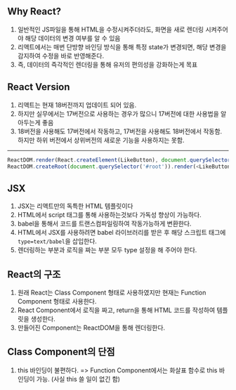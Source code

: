## Why React?
1. 일반적인 JS파일을 통해 HTML을 수정시켜주더라도, 화면을 새로 렌더링 시켜주어야 해당 데이터의 변경 여부를 알 수 있음
2. 리액트에서는 매번 단방향 바인딩 방식을 통해 특정 state가 변경되면, 해당 변경을 감지하여 수정을 바로 반영해준다. 
3. 즉, 데이터의 즉각적인 렌더링을 통해 유저의 편의성을 강화하는게 목표

## React Version
1. 리액트는 현재 18버전까지 업데이트 되어 있음.
2. 하지만 실무에서는 17버전으로 사용하는 경우가 많으니 17버전에 대한 사용법을 알아두는게 좋음
3. 18버전을 사용해도 17버전에서 작동하고, 17버전을 사용해도 18버전에서 작동함. 하지만 하위 버전에서 상위버전의 새로운 기능을 사용하지는 못함.

---

```js
ReactDOM.render(React.createElement(LikeButton), document.querySelector('#root')); // React 17버전 코드
ReactDOM.createRoot(document.querySelector('#root')).render(<LikeButton/>); // React 18버전 코드
```

## JSX
1. JSX는 리액트만의 독특한 HTML 템플릿이다
2. HTML에서 script 태그를 통해 사용하는것보다 가독성 향상이 가능하다. 
3. babel을 통해서 코드를 트랜스컴파일링하여 작동가능하게 변환한다. 
4. HTML에서 JSX를 사용하려면 babel 라이브러리를 받은 후 해당 스크립트 태그에 `type=text/babel`을 삽입한다.
5. 렌더링하는 부분과 로직을 짜는 부분 모두 type 설정을 해 주어야 한다. 

## React의 구조
1. 원래 React는 Class Component 형태로 사용하였지만 현재는 Function Component 형태로 사용한다. 
2. React Component에서 로직을 짜고, return을 통해 HTML 코드를 작성하여 템플릿을 생성한다. 
3. 만들어진 Component는 ReactDOM을 통해 렌더링한다. 

## Class Component의 단점
1. this 바인딩이 불편하다. => Function Component에서는 화살표 함수로 this 바인딩이 가능. (사실 this 쓸 일이 없긴 함)